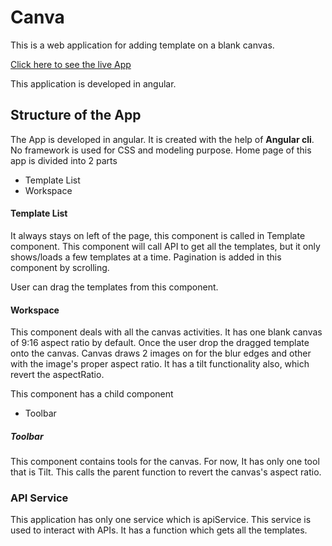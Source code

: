 # Canva

This is a web application for adding template on a blank canvas.

[Click here to see the live App](https://canva.netlify.app/)

This application is developed in angular.

## Structure of the App

The App is developed in angular. It is created with the help of **Angular cli**. No framework is used for CSS and modeling purpose. Home page of this app is divided into 2 parts

- Template List
- Workspace

#### Template List
It always stays on left of the page, this component is called in Template component. This component will call API to get all the templates, but it only shows/loads a few templates at a time. Pagination is added in this component by scrolling.

User can drag the templates from this component.

#### Workspace
This component deals with all the canvas activities. It has one blank canvas of 9:16 aspect ratio by default. Once the user drop the dragged template onto the canvas. Canvas draws 2 images on for the blur edges and other with the image's proper aspect ratio. It has a tilt functionality also, which revert the aspectRatio.

This component has a child component

- Toolbar

##### Toolbar
This component contains tools for the canvas. For now, It has only one tool that is Tilt. This calls the parent function to revert the canvas's aspect ratio.


### API Service
This application has only one service which is apiService. This service is used to interact with APIs. It has a function which gets all the templates.
